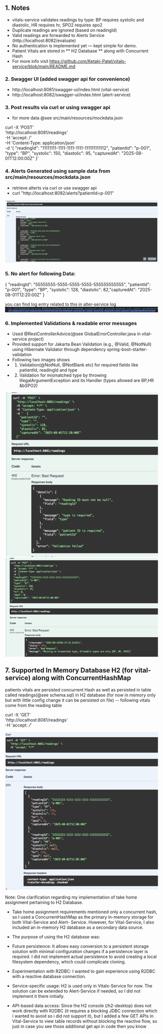 ## 1. Notes

- vitals-service validates readings by type:
  BP requires systolic and diastolic,
  HR requires hr,
  SPO2 requires spo2
-  Duplicate readings are ignored (based on readingId)
-  Valid readings are forwarded to Alerts Service (http://localhost:8082/evaluate)
-  No authentication is implemented yet — kept simple for demo.
-  Patient Vitals are stored in ** H2 Database ** along with Concurrent Hash
-  For more info visit https://github.com/Ketaki-Patel/vitals-service/blob/main/README.md

### 2. Swagger UI (added swagger api for convenience)
- http://localhost:8081/swagger-ui/index.html (vital-service)
- http://localhost:8082/swagger-ui/index.html (alert-service)

### 3. Post results via curl or using swagger api
- for more data @see src/main/resources/mockdata.json

curl -X 'POST' \
'http://localhost:8081/readings' \
-H 'accept: /' \
-H 'Content-Type: application/json' \
-d '{
"readingId": "11111111-1111-1111-1111-111111111112",
"patientId": "p-001",
"type": "BP",
"systolic": 150,
"diastolic": 95,
"capturedAt": "2025-08-01T12:00:00Z"
}'



### 4. Alerts Generated using sample data from src/main/resources/mockdata.json
- retrieve alterts via curl or use swagger api
- curl "http://localhost:8082/alerts?patientId=p-001"

![img.png](img.png)


### 5. No alert for following Data:
{
"readingId": "55555555-5555-5555-5555-555555555555",
"patientId": "p-001",
"type": "BP",
"systolic": 128,
"diastolic": 82,"capturedAt": "2025-08-01T12:20:00Z"
}

 you can find log entry related to this  in alter-service log
![img_1.png](img_1.png)


### 6. Implemented Validations & readable error messages
- Used @RestControllerAdvice(@see GlobalErrorController.java in vital-service project)
- Provided support for Jakarta Bean Validation (e.g., @Valid, @NotNull) using Hibernate Validator 
  through dependency spring-boot-starter-validation
- Following two images shows
- 1. Validation(@NotNull, @NotBlank etc) for required fields like patientId, readingId and type
- 2. Validation for mismatched type by throwing IllegalArgumentException and its Handler (types allowed are BP,HR &bSPO2)

![img_2.png](img_2.png)
![img_3.png](img_3.png)

## 7. Supported In Memory Database H2 (for vital-service) along with ConcurrentHashMap 
patients vitals are persisted concurrent Hash as well as persisted in table called readings(@see schema.sql)
in H2 database (for now in memory only but with little config change it can be persisted on file)
-- following vitals come from the reading table

curl -X 'GET' \
'http://localhost:8081/readings' \
-H 'accept: */*'

![img_4.png](img_4.png)

Note: One clarification regarding my implementation of take home assignment pertaining to H2 Database. 

- Take home assignment requirements mentioned only a concurrent hash, so I used a ConcurrentHashMap as the primary in-memory storage for both Vital-Service and Alert-    Service. However, for Vital-Service, I also included an in-memory H2 database as a secondary data source.

- The purpose of using the H2 database was:

- Future persistence: It allows easy conversion to a persistent storage solution with minimal configuration changes if a persistence layer is required. I did not         implement actual persistence to avoid creating a local filesystem dependency, which could complicate cloning.

- Experimentation with R2DBC: I wanted to gain experience using R2DBC with a reactive database connection.

- Service-specific usage: H2 is used only in Vitals-Service for now. The solution can be extended to Alert-Service if needed, so I did not implement it there initially.

- API-based data access: Since the H2 console (/h2-desktop) does not work directly with R2DBC (it requires a blocking JDBC connection which i wanted to avoid so i did    not support it), but I added a few GET APIs in Vital-Service to view table records without blocking the reactive flow, so just in case you see those additional get     api in code then you know 










